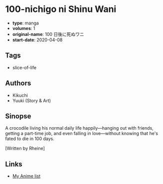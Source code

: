 # 100-nichigo ni Shinu Wani

-   **type**: manga
-   **volumes**: 1
-   **original-name**: 100 日後に死ぬワニ
-   **start-date**: 2020-04-08

## Tags

-   slice-of-life

## Authors

-   Kikuchi
-   Yuuki (Story & Art)

## Sinopse

A crocodile living his normal daily life happily—hanging out with friends, getting a part-time job, and even falling in love—without knowing that he's fated to die in 100 days.

[Written by Rheine]

## Links

-   [My Anime list](https://myanimelist.net/manga/126399/100-nichigo_ni_Shinu_Wani)

